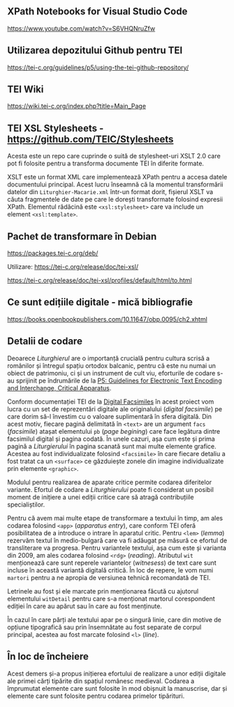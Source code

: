 ## XPath Notebooks for Visual Studio Code

https://www.youtube.com/watch?v=S6VHQNruZfw

## Utilizarea depozitului Github pentru TEI

https://tei-c.org/guidelines/p5/using-the-tei-github-repository/

## TEI Wiki

https://wiki.tei-c.org/index.php?title=Main_Page

## TEI XSL Stylesheets - https://github.com/TEIC/Stylesheets

Acesta este un repo care cuprinde o suită de stylesheet-uri XSLT 2.0 care pot fi folosite pentru a transforma documente TEI în diferite formate.

XSLT este un format XML care implementează XPath pentru a accesa datele documentului principal. Acest lucru înseamnă că la momentul transformării datelor din `Liturghier-Macarie.xml` într-un format dorit, fișierul XSLT va căuta fragmentele de date pe care le dorești transformate folosind expresii XPath. Elementul rădăcină este `<xsl:stylesheet>` care va include un element `<xsl:template>`.

## Pachet de transformare în Debian

https://packages.tei-c.org/deb/

Utilizare: https://tei-c.org/release/doc/tei-xsl/

https://tei-c.org/release/doc/tei-xsl/profiles/default/html/to.html

## Ce sunt edițiile digitale - mică bibliografie

https://books.openbookpublishers.com/10.11647/obp.0095/ch2.xhtml

## Detalii de codare

Deoarece *Liturghierul* are o importanță crucială pentru cultura scrisă a românilor și întregul spațiu ortodox balcanic, pentru că este nu numai un obiect de patrimoniu, ci și un instrument de cult viu, eforturile de codare s-au sprijinit pe îndrumările de la [P5: Guidelines for Electronic Text Encoding and Interchange, Critical Apparatus](https://www.tei-c.org/release/doc/tei-p5-doc/en/html/TC.html).

Conform documentației TEI de la [Digital Facsimiles](https://www.tei-c.org/release/doc/tei-p5-doc/en/html/PH.html#PHFAX) în acest proiect vom lucra cu un set de reprezentări digitale ale originalului (*digital facsimile*) pe care dorim să-l învestim cu o valoare suplimentară în sfera digitală.
Din acest motiv, fiecare pagină delimitată în `<text>` are un argument `facs` (*facsimile*) atașat elementului `pb` (*page begining*) care face legătura dintre facsimilul digital și pagina codată. În unele cazuri, așa cum este și prima pagină a *Liturgierului* în pagina scanată sunt mai multe elemente grafice. Acestea au fost individualizate folosind `<facsimile>` în care fiecare detaliu a fost tratat ca un `<surface>` ce găzduiește zonele din imagine individualizate prin elemente `<graphic>`.

Modulul pentru realizarea de aparate critice permite codarea diferitelor variante. Efortul de codare a *Liturghierului* poate fi considerat un posibil moment de inițiere a unei ediții critice care să atragă contribuțiile specialiștilor.

Pentru că avem mai multe etape de transformare a textului în timp, am ales codarea folosind `<app>` (*apparatus entry*), care conform TEI oferă posibilitatea de a introduce o intrare în aparatul critic. Pentru `<lem>` (*lemma*) rezervăm textul în medio-bulgară care va fi adăugat pe măsură ce efortul de transliterare va progresa. Pentru variantele textului, așa cum este și varianta din 2009, am ales codarea folosind `<rdg>` (*reading*). Atributul `wit` menționează care sunt reperele variantelor (*witnesess*) de text care sunt incluse în această variantă digitală critică. În loc de repere, le vom numi `martori` pentru a ne apropia de versiunea tehnică recomandată de TEI.

Letrinele au fost și ele marcate prin menționarea făcută cu ajutorul elementului `witDetail` pentru care s-a menționat martorul corespondent ediției în care au apărut sau în care au fost menținute.

În cazul în care părți ale textului apar pe o singură linie, care din motive de opțiune tipografică sau prin însemnătate au fost separate de corpul principal, acestea au fost marcate folosind `<l>` (*line*).

## În loc de încheiere

Acest demers și-a propus inițierea efortului de realizare a unor ediții digitale ale primei cărți tipărite din spațiul românesc medieval. Codarea a împrumutat elemente care sunt folosite în mod obișnuit la manuscrise, dar și elemente care sunt folosite pentru codarea primelor tipărituri.